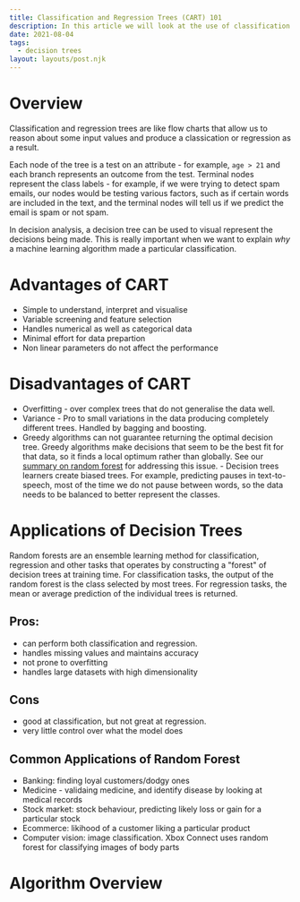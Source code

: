 ```yaml
---
title: Classification and Regression Trees (CART) 101
description: In this article we will look at the use of classification and regression trees for solving machine learning problems.
date: 2021-08-04
tags:
  - decision trees
layout: layouts/post.njk
---
```


# Overview

Classification and regression trees are like flow charts that allow us to reason about some input values and produce a classication or regression as a result.

Each node of the tree is a test on an attribute - for example, `age > 21` and each branch represents an outcome from the test. Terminal nodes represent the class labels - for example, if we were trying to detect spam emails, our nodes would be testing various factors, such as if certain words are included in the text, and the terminal nodes will tell us if we predict the email is spam or not spam.

In decision analysis, a decision tree can be used to visual represent the decisions being made. This is really important when we want to explain _why_ a machine learning algorithm made a particular classification.

# Advantages of CART

- Simple to understand, interpret and visualise
- Variable screening and feature selection
- Handles numerical as well as categorical data
- Minimal effort for data prepartion
- Non linear parameters do not affect the performance

# Disadvantages of CART

- Overfitting - over complex trees that do not generalise the data well.
- Variance - Pro to small variations in the data producing completely different trees. Handled by bagging and boosting.
- Greedy algorithms can not guarantee returning the optimal decision tree. Greedy algorithms make decisions that seem to be the best fit for that data, so it finds a local optimum rather than globally. See our [summary on random forest](./random-forest-101) for addressing this issue.
*-* Decision trees learners create biased trees. For example, predicting pauses in text-to-speech, most of the time we do not pause between words, so the data needs to be balanced to better represent the classes.

# Applications of Decision Trees





Random forests are an ensemble learning method for classification, regression and other tasks that operates by constructing a "forest" of decision trees at training time. For classification tasks, the output of the random forest is the class selected by most trees. For regression tasks, the mean or average prediction of the individual trees is returned.

## Pros:

- can perform both classification and regression.
- handles missing values and maintains accuracy
- not prone to overfitting
- handles large datasets with high dimensionality

## Cons

- good at classification, but not great at regression.
- very little control over what the model does

## Common Applications of Random Forest

- Banking: finding loyal customers/dodgy ones
- Medicine - validaing medicine, and identify disease by looking at medical records
- Stock market: stock behaviour, predicting likely loss or gain for a particular stock
- Ecommerce: likihood of a customer liking a particular product
- Computer vision: image classification. Xbox Connect uses random forest for classifying images of body parts    


# Algorithm Overview